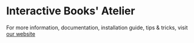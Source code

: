 # Interactive Books' Atelier

For more information, documentation, installation guide, tips & tricks, visit [our website](http://atelier.iatelier.xyz/)
